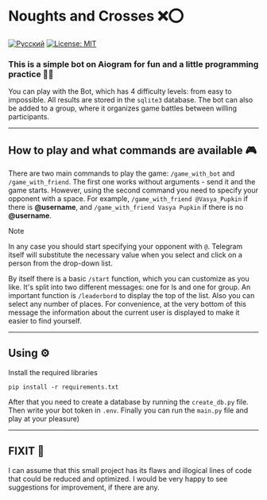 # Noughts and Crosses ❌⭕

[![Русский](https://img.shields.io/badge/README-Русский-red?logo=google-translate)](README.md)
[![License: MIT](https://img.shields.io/badge/License-MIT-green.svg)](LICENSE)

### This is a simple bot on Aiogram for fun and a little programming practice 👨‍💻

You can play with the Bot, which has 4 difficulty levels: from easy to impossible. All results are stored in the `sqlite3` database. The bot can also be added to a group, where it organizes game battles between willing participants.

---

## How to play and what commands are available 🎮
There are two main commands to play the game: `/game_with_bot` and `/game_with_friend`. The first one works without arguments - send it and the game starts. However, using the second command you need to specify your opponent with a space. For example, `/game_with_friend @Vasya_Pupkin` if there is **@username**, and `/game_with_friend Vasya Pupkin` if there is no **@username**.

> [!Note]  
> In any case you should start specifying your opponent with `@`. Telegram itself will substitute the necessary value when you select and click on a person from the drop-down list.

By itself there is a basic `/start` function, which you can customize as you like. It's split into two different messages: one for ls and one for group.
An important function is `/leaderbord` to display the top of the list. Also you can select any number of places. For convenience, at the very bottom of this message the information about the current user is displayed to make it easier to find yourself.

---

## Using ⚙️
Install the required libraries   
```
pip install -r requirements.txt
```
After that you need to create a database by running the `create_db.py` file. Then write your bot token in `.env`. Finally you can run the `main.py` file and play at your pleasure)

---

## FIXIT 👾
I can assume that this small project has its flaws and illogical lines of code that could be reduced and optimized. I would be very happy to see suggestions for improvement, if there are any.
